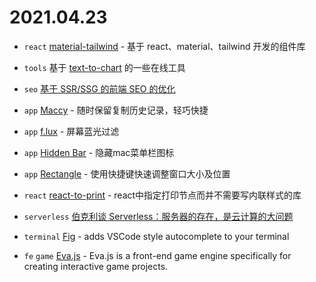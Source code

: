 # 2021.04.23

- `react` [material-tailwind](https://material-tailwind.com/) - 基于 react、material、tailwind 开发的组件库

- `tools` 基于 [text-to-chart](https://xosh.org/text-to-diagram/) 的一些在线工具

- `seo` [基于 SSR/SSG 的前端 SEO 的优化](https://www.jianshu.com/p/88e7348d30d4)

- `app` [Maccy](https://maccy.app/) - 随时保留复制历史记录，轻巧快捷

- `app` [f.lux](https://justgetflux.com/) - 屏幕蓝光过滤

- `app` [Hidden Bar](https://github.com/dwarvesf/hidden) - 隐藏mac菜单栏图标

- `app` [Rectangle](https://github.com/rxhanson/Rectangle) - 使用快捷键快速调整窗口大小及位置

- `react` [react-to-print](https://github.com/gregnb/react-to-print) - react中指定打印节点而并不需要写内联样式的库

- `serverless` [伯克利谈 Serverless：服务器的存在，是云计算的大问题](https://www.infoq.cn/article/gskv00JQCRzluPN4RGiC)

- `terminal` [Fig](https://github.com/withfig/autocomplete) - adds VSCode style autocomplete to your terminal

- `fe` `game` [Eva.js](https://github.com/eva-engine/eva.js) - Eva.js is a front-end game engine specifically for creating interactive game projects.
